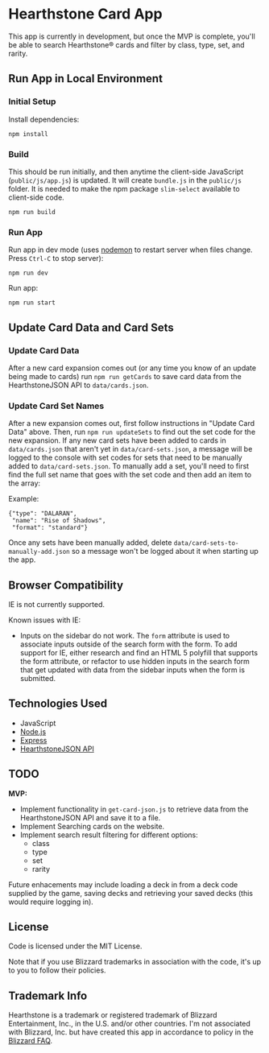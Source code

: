 # Hearthstone Card App

This app is currently in development, but once the MVP is complete, you'll be able to search Hearthstone® cards and filter by class, type, set, and rarity.

## Run App in Local Environment

### Initial Setup

Install dependencies:

```
npm install
```

### Build

This should be run initially, and then anytime the client-side JavaScript (`public/js/app.js`) is updated. It will create `bundle.js` in the `public/js` folder. It is needed to make the npm package `slim-select` available to client-side code.

```
npm run build
```

### Run App

Run app in dev mode (uses [nodemon](https://nodemon.io/) to restart server when files change. Press `Ctrl-C` to stop server):

```
npm run dev
```

Run app:

```
npm run start
```

## Update Card Data and Card Sets

### Update Card Data

After a new card expansion comes out (or any time you know of an update being made to cards) run `npm run getCards` to save card data from the HearthstoneJSON API to `data/cards.json`.

### Update Card Set Names

After a new expansion comes out, first follow instructions in "Update Card Data" above. 
Then, run `npm run updateSets` to find out the set code for the new expansion.
If any new card sets have been added to cards in `data/cards.json` that aren't yet in `data/card-sets.json`, a message will be logged to the console with set codes for sets that need to be manually added to `data/card-sets.json`. To manually add a set, you'll need to first find the full set name that goes with the set code and then add an item to the array:

Example:
```
{"type": "DALARAN",
 "name": "Rise of Shadows",
 "format": "standard"}
  ```

Once any sets have been manually added, delete `data/card-sets-to-manually-add.json` so a message won't be logged about it when starting up the app.

## Browser Compatibility

IE is not currently supported.

Known issues with IE:

* Inputs on the sidebar do not work. The `form` attribute is used to associate inputs outside of the search form with the form. To add support for IE, either research and find an HTML 5 polyfill that supports the form attribute, or refactor to use hidden inputs in the search form that get updated with data from the sidebar inputs when the form is submitted. 

## Technologies Used

* JavaScript
* [Node.js](https://nodejs.org)
* [Express](https://expressjs.com/)
* [HearthstoneJSON API](https://hearthstonejson.com/)

## TODO

**MVP:**  
* Implement functionality in `get-card-json.js` to retrieve data from the HearthstoneJSON API and save it to a file.
* Implement Searching cards on the website.
* Implement search result filtering for different options:
  * class
  * type
  * set
  * rarity

Future enhacements may include loading a deck in from a deck code supplied by the game, saving decks and retrieving your saved decks (this would require logging in).  

## License

Code is licensed under the MIT License. 

Note that if you use Blizzard trademarks in association with the code, it's up to you to follow their policies.

## Trademark Info

Hearthstone is a trademark or registered trademark of Blizzard Entertainment, Inc., in the U.S. and/or other countries.
I'm not associated with Blizzard, Inc. but have created this app in accordance to policy in the [Blizzard FAQ](http://us.blizzard.com/en-us/company/about/legal-faq.html). 
